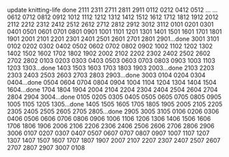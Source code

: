 update knitting-life done
2111
2311
2711
2811
2911
0112
0212
0412
0512
...
...
0612
0712
0812
0912
1012
1112
1212
1312
1412
1512
1612
1712
1812
1912
2012
2112
2212
2312
2412
2512
2612
2712
2812
2912
3012
3112
0101
0201
0301
0401
0501
0601
0701
0801
0901
1001
1101
1201
1301
1401
1501
1601
1701
1801
1901
2001
2101
2201
2301
2401
2501
2601
2701
2801
2901...done
3001
3101
0102
0202
0302
0402
0502
0602
0702
0802
0902
1002
1102
1202
1302
1402
1502
1602
1702
1802
1902
2002
2102
2202
2302
2402
2502
2602
2702
2802
0103
0203
0303
0403
0503
0603
0703
0803
0903
1003
1103
1203
1303...done
1403
1503
1603
1703
1803
1903
2003...done
2103
2203
2303
2403
2503
2603
2703
2803
2903...done
3003
0104
0204
0304
0404...done
0504
0604
0704
0804
0904
1004
1104
1204
1304
1404
1504
1604...done
1704
1804
1904
2004
2104
2204
2304
2404
2504
2604
2704
2804
2904
3004...done
0105
0205
0305
0405
0505
0605
0705
0805
0905
1005
1105
1205
1305...done
1405
1505
1605
1705
1805
1905
2005
2105
2205
2305
2405
2505
2605
2705
2805...done
2905
3005
3105
0106
0206
0306
0406
0506
0606
0706
0806
0906
1006
1106
1206
1306
1406
1506
1606
1706
1806
1906
2006
2106
2206
2306
2406
2506
2606
2706
2806
2906
3006
0107
0207
0307
0407
0507
0607
0707
0807
0907
1007
1107
1207
1307
1407
1507
1607
1707
1807
1907
2007
2107
2207
2307
2407
2507
2607
2707
2807
2907
3007
0108
